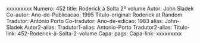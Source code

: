 xxxxxxxxx
Numero: 452
title: Roderick à Solta 2º volume
Autor: John Sladek
Co-autor: 
Ano-de-Publicacao: 1995
Titulo-original: Roderick at Random
Tradutor: António Porto
Co-tradutor: 
Ano-de-edicao: 1983
alias: John-Sladek
Autor2-alias: 
Tradutor1-alias: Antonio-Porto
Tradutor2-alias: 
Titulo-link: 452-Roderick-à-Solta-2-volume
Capa: 
pags: 
Capa-link: 
xxxxxxxxx